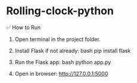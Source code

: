 # Rolling-clock-python
✅ How to Run
1. Open terminal in the project folder.

2. Install Flask if not already:
    bash
        pip install flask

3. Run the Flask app:
  bash
    python app.py
    
4. Open in browser:
http://127.0.0.1:5000

